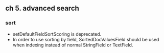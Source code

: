 ## ch 5. advanced search
### sort
- setDefaultFieldSortScoring is deprecated.
- In order to use sorting by field, SortedDocValuesField should be used when indexing instead of normal StringField or TextField.
